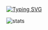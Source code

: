[![Typing SVG](https://readme-typing-svg.demolab.com?font=Rubik+Broken+Fax&size=30&pause=1000&color=FF4809&background=FFFFFF00&random=false&width=435&lines=Hi+there+%F0%9F%91%8B)](https://git.io/typing-svg)
<!--
**sergey030902/sergey030902** is a ✨ _special_ ✨ repository because its `README.md` (this file) appears on your GitHub profile.

Here are some ideas to get you started:

- 🔭 I’m currently working on ...
- 🌱 I’m currently learning ...
- 👯 I’m looking to collaborate on ...
- 🤔 I’m looking for help with ...
- 💬 Ask me about ...
- 📫 How to reach me: ...
- 😄 Pronouns: ...
- ⚡ Fun fact: ...
-->
![stats](https://github-readme-stats.vercel.app/api?username=sergey030902&show_icons=true&bg_color=00000000)
